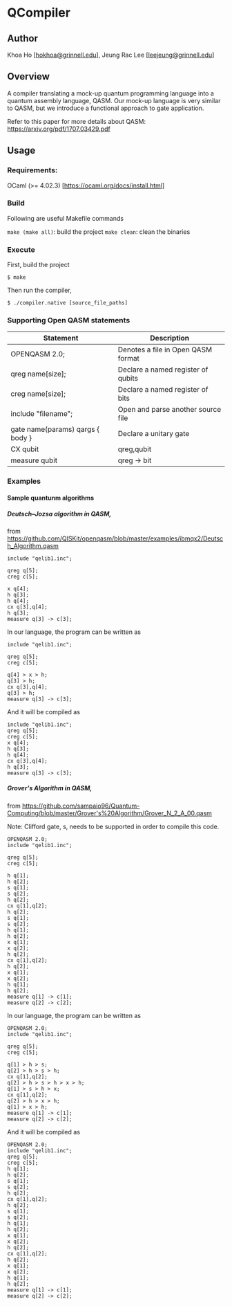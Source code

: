 QCompiler
=========

Author
------

Khoa Ho [hokhoa@grinnell.edu], Jeung Rac Lee [leejeung@grinnell.edu]


Overview
--------

A compiler translating a mock-up quantum programming language into a quantum assembly language, QASM.
Our mock-up language is very similar to QASM, but we introduce a functional approach to gate application.

Refer to this paper for more details about QASM:
https://arxiv.org/pdf/1707.03429.pdf


Usage
-----

### Requirements:
OCaml (>= 4.02.3) [https://ocaml.org/docs/install.html]

### Build
Following are useful Makefile commands

`make (make all)`: build the project
`make clean`: clean the binaries

### Execute
First, build the project

`$ make`

Then run the compiler,

`$ ./compiler.native [source_file_paths]`

### Supporting Open QASM statements

|Statement                       | Description                        |
|--------------------------------|------------------------------------|
|OPENQASM 2.0;                   | Denotes a file in Open QASM format |
|qreg name[size];                | Declare a named register of qubits |
|creg name[size];                | Declare a named register of bits   |
|include "filename";             | Open and parse another source file |
|gate name(params) qargs { body }| Declare a unitary gate             |
|CX qubit|qreg,qubit|qreg;       | Apply built-in CNOT gate(s)        |
|measure qubit|qreg -> bit|creg; | Make measurement(s) in Z basis     |

### Examples

#### Sample quantunm algorithms

##### Deutsch–Jozsa algorithm in QASM,
from https://github.com/QISKit/openqasm/blob/master/examples/ibmqx2/Deutsch_Algorithm.qasm
```
include "qelib1.inc";

qreg q[5];
creg c[5];

x q[4];
h q[3];
h q[4];
cx q[3],q[4];
h q[3];
measure q[3] -> c[3];
```

In our language, the program can be written as
```
include "qelib1.inc";

qreg q[5];
creg c[5];

q[4] > x > h;
q[3] > h;
cx q[3],q[4];
q[3] > h;
measure q[3] -> c[3];
```

And it will be compiled as
```
include "qelib1.inc";
qreg q[5];
creg c[5];
x q[4];
h q[3];
h q[4];
cx q[3],q[4];
h q[3];
measure q[3] -> c[3];
```

##### Grover's Algorithm in QASM,
from https://github.com/sampaio96/Quantum-Computing/blob/master/Grover's%20Algorithm/Grover_N_2_A_00.qasm

Note: Clifford gate, s, needs to be supported in order to compile this code.

```
OPENQASM 2.0;
include "qelib1.inc";

qreg q[5];
creg c[5];

h q[1];
h q[2];
s q[1];
s q[2];
h q[2];
cx q[1],q[2];
h q[2];
s q[1];
s q[2];
h q[1];
h q[2];
x q[1];
x q[2];
h q[2];
cx q[1],q[2];
h q[2];
x q[1];
x q[2];
h q[1];
h q[2];
measure q[1] -> c[1];
measure q[2] -> c[2];
```

In our language, the program can be written as
```
OPENQASM 2.0;
include "qelib1.inc";

qreg q[5];
creg c[5];

q[1] > h > s;
q[2] > h > s > h;
cx q[1],q[2];
q[2] > h > s > h > x > h;
q[1] > s > h > x;
cx q[1],q[2];
q[2] > h > x > h;
q[1] > x > h;
measure q[1] -> c[1];
measure q[2] -> c[2];
```

And it will be compiled as
```
OPENQASM 2.0;
include "qelib1.inc";
qreg q[5];
creg c[5];
h q[1];
h q[2];
s q[1];
s q[2];
h q[2];
cx q[1],q[2];
h q[2];
s q[1];
s q[2];
h q[1];
h q[2];
x q[1];
x q[2];
h q[2];
cx q[1],q[2];
h q[2];
x q[1];
x q[2];
h q[1];
h q[2];
measure q[1] -> c[1];
measure q[2] -> c[2];
```
